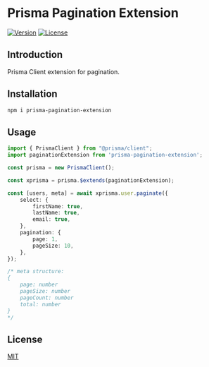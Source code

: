 # Prisma Pagination Extension

[![Version](http://img.shields.io/npm/v/prisma-pagination.svg)](https://npmjs.org/package/prisma-pagination-extension)
[![License](https://img.shields.io/npm/l/prisma-pagination.svg)](https://npmjs.org/package/prisma-pagination-extension)

## Introduction

Prisma Client extension for pagination.

## Installation

```bash
npm i prisma-pagination-extension
```

## Usage

```typescript
import { PrismaClient } from "@prisma/client";
import paginationExtension from 'prisma-pagination-extension';

const prisma = new PrismaClient();

const xprisma = prisma.$extends(paginationExtension);

const [users, meta] = await xprisma.user.paginate({
    select: {
        firstName: true,
        lastName: true,
        email: true,
    },
    pagination: {
        page: 1,
        pageSize: 10,
    },
});

/* meta structure:
{
    page: number
    pageSize: number
    pageCount: number
    total: number
}
*/
```

## License
[MIT](https://choosealicense.com/licenses/mit/)
